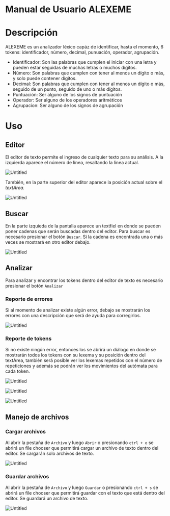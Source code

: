 # Manual de Usuario ALEXEME

# Descripción

ALEXEME es un analizador léxico capáz de identificar, hasta el momento, 6 tokens: identificador, número, decimal, punuación, operador, agrupación. 

- Identificador: Son las palabras que cumplen el iniciar con una letra y pueden estar seguidas de muchas letras o muchos dígitos.
- Número: Son palabras que cumplen con tener al menos un dígito o más, y solo puede contener dígitos.
- Decimal: Son palabras que cumplen con tener al menos un dígito o más, seguido de un punto, seguido de uno o más dígitos.
- Puntuación: Ser alguno de los signos de puntuación
- Operador: Ser alguno de los operadores aritméticos
- Agrupacion: Ser alguno de los signos de agrupación

# Uso

## Editor

El editor de texto permite el ingreso de cualquier texto para su análisis. A la izquierda aparece el número de línea, resaltando la línea actual. 

![Untitled](Docs/images/Untitled.png)

También, en la parte superior del editor aparece la posición actual sobre el *textArea.*

![Untitled](Docs/images/Untitled%201.png)

## Buscar

En la parte izquieda de la pantalla aparece un textfiel en donde se pueden poner cadenas que serán buscadas dentro del editor. Para buscar es necesario presionar el botón `Buscar`. Si la cadena es encontrada una o más veces se mostrará en otro editor debajo. 

![Untitled](Docs/images/Untitled%202.png)

## Analizar

Para analizar y encontrar los tokens dentro del editor de texto es necesario presionar el botón `Analizar`

### Reporte de errores

Si al momento de analizar existe algún error, debajo se mostrarán los errores con una descripción que será de ayuda para corregirlos. 

![Untitled](Docs/images/Untitled%203.png)

### Reporte de tokens

Si no existe ningún error, entonces los se abrirá un diálogo en donde se mostrarán todos los tokens con su lexema y su posición dentro del textArea, también será posible ver los lexemas repetidos con el número de repeticiones y además se podrán ver los movimientos del autómata para cada token.

![Untitled](Docs/images/Untitled%204.png)

![Untitled](Docs/images/Untitled%205.png)

![Untitled](Docs/images/Untitled%206.png)

## Manejo de archivos

### Cargar archivos

Al abrir la pestaña de `Archivo` y luego `Abrir` o presionando `ctrl + o` se abrirá un file chooser que permitirá cargar un archivo de texto dentro del editor. Se cargarán solo archivos de texto.

![Untitled](Docs/images/Untitled%207.png)

### Guardar archivos

Al abrir la pestaña de `Archivo` y luego `Guardar` o presionando `ctrl + s` se abrirá un file chooser que permitirá guardar con el texto que está dentro del editor. Se guardará un archivo de texto.

![Untitled](Docs/images/Untitled%208.png)